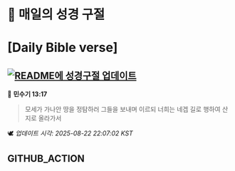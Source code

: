 # 🙏 매일의 성경 구절
# [Daily Bible verse]
## [![README에 성경구절 업데이트](https://github.com/DONGSUKA/first_test/actions/workflows/update-readme-bible.yml/badge.svg)](https://github.com/DONGSUKA/first_test/actions/workflows/update-readme-bible.yml)
<!-- START_BIBLE_VERSE -->
📖 **민수기 13:17**
> 모세가 가나안 땅을 정탐하러 그들을 보내며 이르되 너희는 네겝 길로 행하여 산지로 올라가서

🕊️ _업데이트 시각: 2025-08-22 22:07:02 KST_
  <!-- END_BIBLE_VERSE -->
## GITHUB_ACTION
